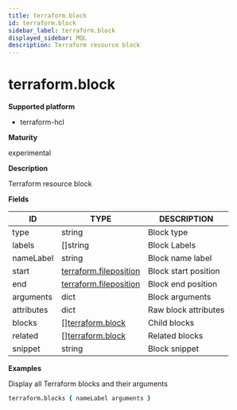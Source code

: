 ```yaml
---
title: terraform.block
id: terraform.block
sidebar_label: terraform.block
displayed_sidebar: MQL
description: Terraform resource block
---
```


# terraform.block

**Supported platform**

- terraform-hcl

**Maturity**

experimental

**Description**

Terraform resource block

**Fields**

| ID         | TYPE                                                | DESCRIPTION          |
| ---------- | --------------------------------------------------- | -------------------- |
| type       | string                                              | Block type           |
| labels     | &#91;&#93;string                                    | Block Labels         |
| nameLabel  | string                                              | Block name label     |
| start      | [terraform.fileposition](terraform.fileposition.md) | Block start position |
| end        | [terraform.fileposition](terraform.fileposition.md) | Block end position   |
| arguments  | dict                                                | Block arguments      |
| attributes | dict                                                | Raw block attributes |
| blocks     | &#91;&#93;[terraform.block](terraform.block.md)     | Child blocks         |
| related    | &#91;&#93;[terraform.block](terraform.block.md)     | Related blocks       |
| snippet    | string                                              | Block snippet        |

**Examples**

Display all Terraform blocks and their arguments

```coffeescript
terraform.blocks { nameLabel arguments }
```
